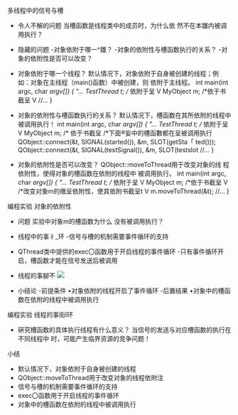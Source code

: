 多线程中的信号与槽
- 令人不解的问题
当槽函数是线程类中的成员时，为什么依
然不在本雛内被调用执行？

- 隐藏的问题
-对象依附于哪一^雛？
-对象的依附性与槽函数执行的关系？
-对象的依附性是否可以改变？

- 对象依附于哪一个线程？
默认情况下，对象依附于自身被创建的线程；例
如：对象在主线程（main()函数）中被创建，则
依附于主线程。
int main(int argc, char *argv[])
{
"...
TestThread t; /* 依附于呈 V
MyObject m; /*依于书截呈 V
//…
}

- 对象的依附性与槽函数执行的关系？
默认情况下，槽函数在其所依附的线程中被调用执行！
int main(int argc, char *argv[])
{
"...
TestThread t; /* 依附于呈 V
MyObject m; /* 依于书截呈
/*下面®妄中的槽函數都在呈被调用执行
QObject::connect(&t, SIGNAL(started()), &m, SLOT(getSta「 ted()));
QObject::connect(&t, SIGNAL(testSignal()), &m, SLOT(testslot
//…
}

- 对象的依附性是否可以改变？
QObject::moveToThread用于改变对象的线
程依附性，使得对象的槽函数在依附的线程中
被调用执行。
int main(int argc, char *argv[])
{
"...
TestThread t; /* 依附于呈 V
MyObject m; /*依于书截呈 V
/*改变对象m的缴呈依附性，使其依附书截呈t V
m.moveToThread(&t);
//…
}

编程实验 对象的依附性

- 问题
实验中对象m的槽函数为什么
没有被调用执行？

- 线程中的事彳_环
-信号与槽的机制需要事件循环的支持
- QThread类中提供的exec〇函数用于开启线程的事件循环
-只有事件循环开启，槽函数才能在信号发送后被调用

- 线程的事腳不
![](_v_images_/.png)

- 小结论
-前提条件
•对象依附的线程开启了事件循环
-后置结果
•对象中的槽函数在依附的线程中被调用执行

编程实验 线程的事街I环

- 硏究槽函数的具体执行线程有什么意义？
当信号的发送与对应槽函数的执行在不同线程中
时，可能产生临界资源的竞争问题！

小结
- 默认情况下，对象依附于自身被创建的线程
-  QObject::moveToThread用于改变对象的线程依附注
- 信号与槽的机制需要事件循环的支持
-  exec〇函数用于开启线程的事件循环
- 对象中的槽函数在依附的线程中被调用执行